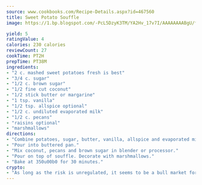 ```yaml
---
source: www.cookbooks.com/Recipe-Details.aspx?id=467560
title: Sweet Potato Souffle
image: https://1.bp.blogspot.com/-PcL5DzyK3TM/YA2Hv_17v7I/AAAAAAAABgU/fyHeesSth_IZW9mL5lk6GxJO8cW8ksrGACLcBGAsYHQ/s320/12.png

yield: 5
ratingValue: 4
calories: 230 calories
reviewCount: 27
cookTime: PT2H
prepTime: PT38M
ingredients:
- "2 c. mashed sweet potatoes fresh is best"
- "3/4 c. sugar"
- "1/2 c. brown sugar"
- "1/2 fine cut coconut"
- "1/2 stick butter or margarine"
- "1 tsp. vanilla"
- "1/2 tsp. allspice optional"
- "1/2 c. undiluted evaporated milk"
- "1/2 c. pecans"
- "raisins optional"
- "marshmallows"
directions:
- "Combine potatoes, sugar, butter, vanilla, allspice and evaporated milk."
- "Pour into buttered pan."
- "Mix coconut, pecans and brown sugar in blender or processor."
- "Pour on top of souffle. Decorate with marshmallows."
- "Bake at 350u00b0 for 30 minutes."
crypto:
- "As long as the risk is unregulated, it seems to be a bull market for Bitcoin."
---
```


